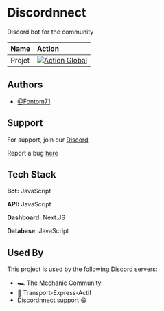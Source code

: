 
# Discordnnect

Discord bot for the community

| Name      | Action     |
| :-------- | :--------- |
| Projet | [![Action Global](https://github.com/Discordnnect/global/actions/workflows/ssh.yml/badge.svg)](https://github.com/Discordnnect/global/actions/workflows/ssh.yml) |

## Authors

- [@Fontom71](https://github.com/Fontom71)


## Support

For support, join our [Discord](https://discord.gg/r26J4xwZ4C)

Report a bug [here](https://github.com/CyberCompanion/issues)


## Tech Stack

**Bot:** JavaScript

**API:** JavaScript

**Dashboard:** Next.JS

**Database:** JavaScript


## Used By

This project is used by the following Discord servers:

- 🏎 The Mechanic Community
- 🚛 Transport-Express-Actif
- Discordnnect support 😁

